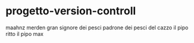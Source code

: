 # progetto-version-controll
maahnz
merden gran signore dei pesci padrone dei pesci del cazzo
il pipo ritto
il pipo max